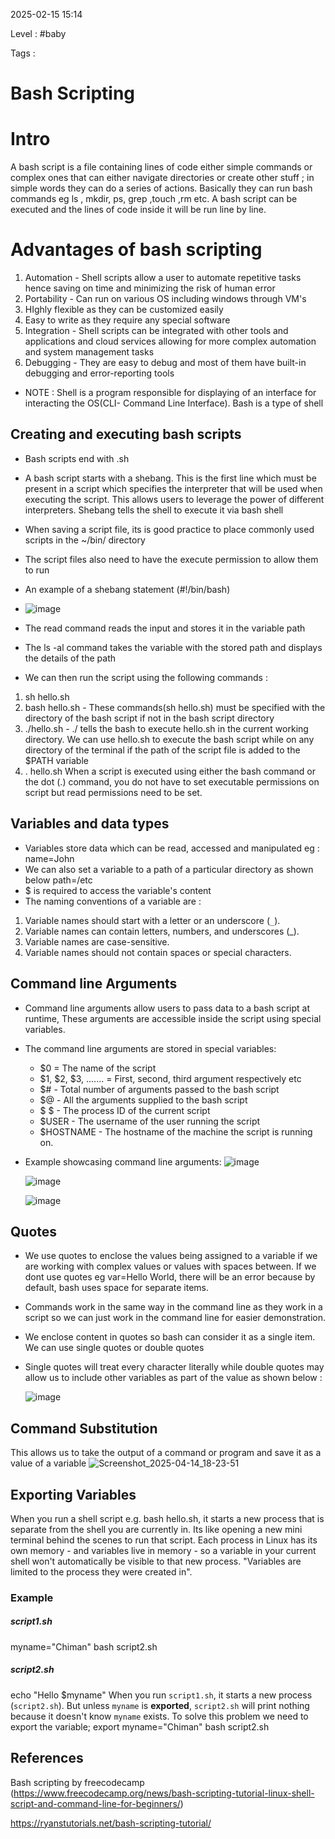  
2025-02-15 15:14

Level : #baby

Tags :

# Bash Scripting

# Intro
A bash script is a file containing lines of code either simple commands or complex ones that can either navigate directories or create other stuff ; in simple words they can do a series of actions. Basically they can run bash commands eg ls , mkdir, ps, grep ,touch ,rm etc. A bash script can be executed and the lines of code inside it will be run line by line.


# Advantages of bash scripting 
1. Automation - Shell scripts allow a user to automate repetitive tasks hence saving on time and minimizing the risk of human error
2. Portability -  Can run on various OS including windows through VM's
3. HIghly flexible as they can be customized easily
4. Easy to write as they require any special software
5. Integration - Shell scripts can be integrated with other tools and applications and cloud services allowing for more complex automation and system management tasks
6. Debugging - They are easy to debug and most of them have built-in debugging and error-reporting tools
- NOTE : Shell is a program responsible for displaying of an interface for interacting the OS(CLI- Command Line Interface). Bash is a type of shell
## Creating and executing bash scripts
- Bash scripts end with .sh
- A bash script starts with a shebang. This is the first line which must be present in a script which specifies the interpreter that will be used when executing the script. This allows users to leverage the power of different interpreters. Shebang tells the shell to execute it via bash shell
- When saving a script file, its is good practice to place commonly used scripts in the ~/bin/ directory
- The script files also need to have the execute permission to allow them to run
- An example of a shebang statement (#!/bin/bash)
- ![image](https://github.com/user-attachments/assets/9569a3c0-9d0a-4b2a-9eb8-dcd8af079d8c)





- The read command reads the input and stores it in the variable path
- The ls -al command takes the variable with the stored path and displays the details of the path
- We can then run the script using the following commands :
1. sh hello.sh
2. bash hello.sh - These commands(sh hello.sh) must be specified with the directory of the bash script if not in the bash script directory
3. ./hello.sh - ./ tells the bash to execute hello.sh in the current working directory. We can use hello.sh to execute the bash script while on any directory of the terminal if the path of the script file is added to the $PATH variable
4. . hello.sh 
     When a script is executed using either the bash command or the dot (.) command, you do not have to set executable
permissions on script but read permissions need to be set.
## Variables and data types 
- Variables store data which can be read, accessed and manipulated eg : name=John
- We can also set a variable to a path of a particular directory as shown below
     path=/etc
- $ is required to access the variable's content
- The naming conventions of a variable are :
1. Variable names should start with a letter or an underscore (`_`).
2. Variable names can contain letters, numbers, and underscores (_).
3. Variable names are case-sensitive.
4. Variable names should not contain spaces or special characters.
## Command line Arguments
- Command line arguments allow users to pass data to a bash script at runtime, These arguments are accessible inside the script using special variables.
- The command line arguments are stored in special variables:
     - $0  = The name of the script
     - $1, $2, $3, ....... = First, second, third argument respectively etc
     - $# - Total number of arguments passed to the bash script
     - $@ - All the arguments supplied to the bash script
     - $ $ - The process ID of the current script
     - $USER - The username of the user running the script
     - $HOSTNAME - The hostname of the machine the script is running on.
- Example showcasing command line arguments:
  ![image](https://github.com/user-attachments/assets/f7eed79e-a831-4839-b5fb-fd7b392a16b1)

  ![image](https://github.com/user-attachments/assets/c78722de-96a5-4b14-82c3-723f6fa77d19)

  ![image](https://github.com/user-attachments/assets/335dda0c-1c25-4217-8a55-29e7fc022d26)

  

     
     
## Quotes
- We use quotes to enclose the values being assigned to a variable if we are working with complex values or values with spaces between. If we dont use quotes eg var=Hello World, there will be an error because by default, bash uses space for separate items.
- Commands work in the same way in the command line as they work in a script so we can just work in the command line for easier demonstration.
- We enclose content in quotes so bash can consider it as a single item. We can use single quotes or double quotes
- Single quotes will treat every character literally while double quotes may allow us to include other variables as part of the value as shown below :
  
  ![image](https://github.com/user-attachments/assets/4cbf654a-9657-4b6f-96b9-36526118e35a)

## Command Substitution
This allows us to take the output of a command or program and save it as a value of a variable 
![Screenshot_2025-04-14_18-23-51](https://github.com/user-attachments/assets/a589920f-453b-4ce9-8c92-368e836fb924)

## Exporting Variables
When you run a shell script e.g. bash hello.sh, it starts a new  process that is separate from the shell you are currently in. Its like opening a new mini terminal behind the scenes to run that script.
Each process in Linux has its own memory - and variables live in memory - so a variable in your current shell won't automatically be visible to that new process.
"Variables are limited to the process they were created in".
### Example
##### script1.sh
myname="Chiman"
bash script2.sh
##### script2.sh
echo "Hello $myname"
When you run `script1.sh`, it starts a new process (`script2.sh`). But unless `myname` is **exported**, `script2.sh` will print nothing because it doesn't know `myname` exists.
To solve this problem we need to export the variable; 
export myname="Chiman"
bash script2.sh

## References

 Bash scripting by freecodecamp (https://www.freecodecamp.org/news/bash-scripting-tutorial-linux-shell-script-and-command-line-for-beginners/)

  https://ryanstutorials.net/bash-scripting-tutorial/
